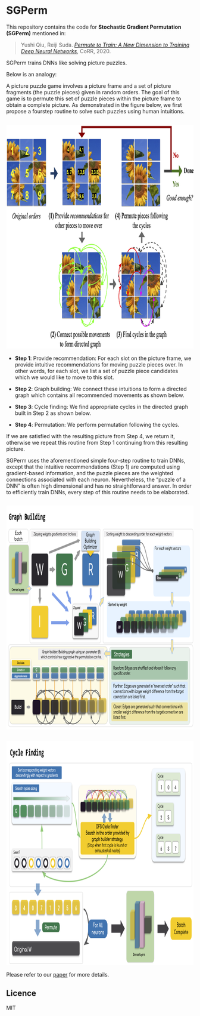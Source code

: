 # SGPerm

This repository contains the code for **Stochastic Gradient Permutation (SGPerm)** mentioned in:

> Yushi Qiu, Reiji Suda. [*Permute to Train: A New Dimension to Training Deep Neural Networks*](https://arxiv.org/abs/2003.02570v4), CoRR, 2020.

SGPerm trains DNNs like solving picture puzzles. 

Below is an analogy:

A picture puzzle game involves a picture frame and a set of picture fragments (the puzzle pieces) given in random
orders. The goal of this game is to permute this set of puzzle pieces within the picture frame to obtain a complete picture. As demonstrated in the figure below, we first propose a fourstep routine to solve such puzzles using human intuitions. 

<p align="left" style="float: left;">
  <img src="https://github.com/ihsuy/SGPerm/blob/main/img/puzzle.png?raw=true" height="600">
</p> 

- **Step 1**: Provide recommendation: For each slot on the picture
frame, we provide intuitive recommendations for moving puzzle
pieces over. In other words, for each slot, we list a set of puzzle
piece candidates which we would like to move to this slot.

- **Step 2**: Graph building: We connect these intuitions to form a
directed graph which contains all recommended movements as
shown below.

- **Step 3**: Cycle finding: We find appropriate cycles in the directed
graph built in Step 2 as shown below.

- **Step 4**: Permutation: We perform permutation following the
cycles.

If we are satisfied with the resulting picture from Step 4, we
return it, otherwise we repeat this routine from Step 1 continuing
from this resulting picture.

SGPerm uses the aforementioned
simple four-step routine to train DNNs, except that the intuitive
recommendations (Step 1) are computed using gradient-based
information, and the puzzle pieces are the weighted connections
associated with each neuron. Nevertheless, the “puzzle of a
DNN” is often high dimensional and has no straightforward
answer. In order to efficiently train DNNs, every step of this
routine needs to be elaborated.

<p align="left" style="float: left;">
  <img src="https://github.com/ihsuy/SGPerm/blob/main/img/graph%20building.png?raw=true" height="600">
</p> 

<p align="left" style="float: left;">
  <img src="https://github.com/ihsuy/SGPerm/blob/main/img/cycle%20finding.png?raw=true" height="600">
</p> 

Please refer to our [paper](https://arxiv.org/abs/2003.02570v4) for more details.

## Licence
MIT
